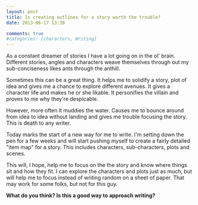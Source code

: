 ```yaml
---
layout: post
title: Is creating outlines for a story worth the trouble?
date: 2013-06-17 13:39

comments: true
#categories: [characters, Writing]
---
```

As a constant dreamer of stories I have a lot going on in the ol' brain. Different stories, angles and characters weave themselves through out my sub-conciseness likes ants through the anthill.

Sometimes this can be a great thing. It helps me to solidify a story, plot of idea and gives me a chance to explore different avenues. It gives a character life and makes he or she likable. It personifies the villain and proves to me why they're despicable.

However, more often it muddies the water. Causes me to bounce around from idea to idea without landing and gives me trouble focusing the story. This is death to any writer.

Today marks the start of a new way for me to write. I'm setting down the pen for a few weeks and will start pushing myself to create a fairly detailed "item map" for a story. This includes characters, sub-characters, plots and scenes.

This will, I hope, help me to focus on the the story and know where things sit and how they fit. I can explore the characters and plots just as much, but will help me to focus instead of writing random on a sheet of paper. That may work for some folks, but not for this guy.

<strong>What do you think? Is this a good way to approach writing?</strong>
